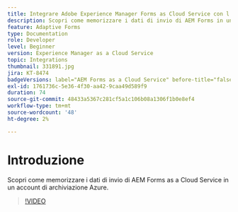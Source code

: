 ```yaml
---
title: Integrare Adobe Experience Manager Forms as Cloud Service con l’archiviazione di Azure
description: Scopri come memorizzare i dati di invio di AEM Forms in un account di archiviazione Azure.
feature: Adaptive Forms
type: Documentation
role: Developer
level: Beginner
version: Experience Manager as a Cloud Service
topic: Integrations
thumbnail: 331891.jpg
jira: KT-8474
badgeVersions: label="AEM Forms as a Cloud Service" before-title="false"
exl-id: 1761736c-5e36-4f30-aa42-9caa49d589f9
duration: 74
source-git-commit: 48433a5367c281cf5a1c106b08a1306f1b0e8ef4
workflow-type: tm+mt
source-wordcount: '48'
ht-degree: 2%

---
```


# Introduzione

Scopri come memorizzare i dati di invio di AEM Forms as a Cloud Service in un account di archiviazione Azure.

>[!VIDEO](https://video.tv.adobe.com/v/336028?quality=12&learn=on)
